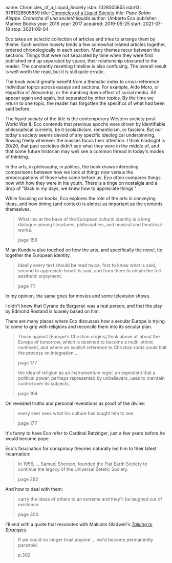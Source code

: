 name: Chronicles_of_a_Liquid_Society
isbn: 1328505855
isbn13: 9781328505859
title: [Chronicles of a Liquid Society](https://www.amazon.com/dp/1328505855)
title: <i>Pape Sat&agrave;n Aleppe. Cronache di una societ&agrave; liquida</i>
author: Umberto Eco
publisher: Mariner Books
year: 2016
year: 2017
acquired: 2019-05-25
start: 2021-07-18
stop: 2021-09-04

Eco takes an eclectic collection of articles and tries to arrange them by theme.
Each section loosely binds a few somewhat related articles together, ordered
chronologically in each section.  Many themes recur between the sections.
Things that were not separated by time when they were first published end up
separated by space, their relationship obscured to the reader.   The constantly
resetting timeline is also confusing.  The overall result is well worth the
read, but it is still quite erratic.

The book would greatly benefit from a thematic index to cross-reference
individual topics across essays and sections.  For example, Aldo Moro, or
Hypathia of Alexandria, or the dumbing down effect of social media.  All appear
again and again, but separated by other topics.  By the time we return to one
topic, the reader has forgotten the specifics of what had been said before.

The _liquid society_ of the title is the contemporary Western society post-World
War II.  Eco contends that previous epochs were driven by identifiable
philosophical currents, be it scolasticism, romanticism, or fascism.  But our
today's society seems devoid of any specific ideological underpinning, flowing
freely wherever the masses focus their attention.  I think hindsight is 20/20,
that past societies didn't see what they were in the middle of, and that some
future historian may well see a common thread in today's modes of thinking.

In the arts, in philosophy, in politics, the book draws interesting comparisons
between how we look at things now versus the preoccupations of those who came
before us.  Eco often compares things now with how they were in his youth.
There is a tinge on nostalgia and a drop of "Back in my days, we knew how to
appreciate things."

While focusing on books, Eco explores the role of the arts in conveying ideas,
and how timing (and context) is almost as important as the contents themselves.

> What lies at the base of the European cultural identity is a long dialogue
> among literatures, philosophies, and musical and theatrical works.
> <footer>page 158</footer>

Milan Kundera also touched on how the arts, and specifically the novel, tie
together the European identity.

> Ideally every text should be read twice, first to know what is said, second to
> appreciate how it is said, and from there to obtain the full aesthetic
> enjoyment.
> <footer>page 111</footer>

In my opinion, the same goes for movies and some television shows.

I didn't know that Cyrano de Bergerac was a real person, and that the play by
Edmond Rostand is loosely based on him.

There are many places where Eco discusses how a secular Europe is trying to come
to grip with religions and reconcile them into its secular plan.

> Those against [Europe's Christian origins] think above all about the Europe of
> tomorrow, which is destined to become a multi-ethnic continent, and where an
> explicit reference to Christian roots could halt the process on  integration
> ...
> <footer>page 177</footer>

> the idea of religion as an _instrumentum regni_, an expedient that a political
> power, perhaps represented by unbelievers, uses to maintain control over  its
> subjects.
> <footer>page 194</footer>

On revealed truths and personal revelations as proof of the divine:

> every seer sees what his culture has taught him to see.
> <footer>page 177</footer>

It's funny to have Eco refer to Cardinal Ratzinger, just a few years before he
would become pope.

Eco's fascination for conspiracy theories naturally led him to their latest
incarnation:

> In 1956, ... Samuel Shenton, founded the Flat Earth Society to continue the
> legacy of the Universal Zetetic Society.
> <footer>page 292</footer>

And how to deal with them:

> carry the ideas of others to an extreme and they'll be laughed out of
> existence.
> <footer>page 300</footer>

I'll end with a quote that resonates with Malcolm Gladwell's
[_Talking to Strangers_](#Talking_to_Strangers).

> If we could no longer trust anyone ... we'd become permanently paranoid.
> <footer>p.302</footer>
